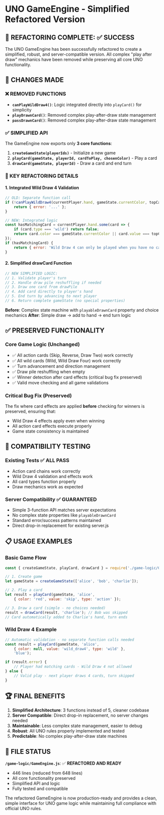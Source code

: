 # UNO GameEngine - Simplified Refactored Version

## 🎯 REFACTORING COMPLETE: ✅ SUCCESS

The UNO GameEngine has been successfully refactored to create a simplified, robust, and server-compatible version. All complex "play after draw" mechanics have been removed while preserving all core UNO functionality.

## 🔄 CHANGES MADE

### ❌ REMOVED FUNCTIONS
- **`canPlayWildDraw4()`**: Logic integrated directly into `playCard()` for simplicity
- **`playDrawnCard()`**: Removed complex play-after-draw state management  
- **`passDrawnCard()`**: Removed complex play-after-draw state management

### ✅ SIMPLIFIED API
The GameEngine now exports only **3 core functions**:
1. **`createGameState(playerIds)`** - Initialize a new game
2. **`playCard(gameState, playerId, cardToPlay, chosenColor)`** - Play a card
3. **`drawCard(gameState, playerId)`** - Draw a card and end turn

### 🔧 KEY REFACTORING DETAILS

#### **1. Integrated Wild Draw 4 Validation**
```javascript
// OLD: Separate function call
if (!canPlayWildDraw4(currentPlayer.hand, gameState.currentColor, topCard)) {
    return { error: '...' };
}

// NEW: Integrated logic
const hasMatchingCard = currentPlayer.hand.some(card => {
    if (card.type === 'wild') return false;
    return card.color === gameState.currentColor || card.value === topCard.value;
});
if (hasMatchingCard) {
    return { error: 'Wild Draw 4 can only be played when you have no cards matching the current color' };
}
```

#### **2. Simplified drawCard Function**
```javascript
// NEW SIMPLIFIED LOGIC:
// 1. Validate player's turn
// 2. Handle draw pile reshuffling if needed  
// 3. Draw one card from drawPile
// 4. Add card directly to player's hand
// 5. End turn by advancing to next player
// 6. Return complete gameState (no special properties)
```

**Before**: Complex state machine with `playableDrawnCard` property and choice mechanics
**After**: Simple draw → add to hand → end turn logic

## ✅ PRESERVED FUNCTIONALITY

### **Core Game Logic** (Unchanged)
- ✅ All action cards (Skip, Reverse, Draw Two) work correctly
- ✅ All wild cards (Wild, Wild Draw Four) work correctly  
- ✅ Turn advancement and direction management
- ✅ Draw pile reshuffling when empty
- ✅ Winner detection after card effects (critical bug fix preserved)
- ✅ Valid move checking and all game validations

### **Critical Bug Fix** (Preserved)
The fix where card effects are applied **before** checking for winners is preserved, ensuring that:
- Wild Draw 4 effects apply even when winning
- All action card effects execute properly
- Game state consistency is maintained

## 🧪 COMPATIBILITY TESTING

### **Existing Tests** ✅ ALL PASS
- Action card chains work correctly
- Wild Draw 4 validation and effects work  
- All card types function properly
- Draw mechanics work as expected

### **Server Compatibility** ✅ GUARANTEED
- Simple 3-function API matches server expectations
- No complex state properties like `playableDrawnCard`
- Standard error/success patterns maintained
- Direct drop-in replacement for existing server.js

## 📋 USAGE EXAMPLES

### **Basic Game Flow**
```javascript
const { createGameState, playCard, drawCard } = require('./game-logic/GameEngine.js');

// 1. Create game
let gameState = createGameState(['alice', 'bob', 'charlie']);

// 2. Play a card
let result = playCard(gameState, 'alice', 
    { color: 'red', value: 'skip', type: 'action' });

// 3. Draw a card (simple - no choices needed)
result = drawCard(result, 'charlie'); // Bob was skipped
// Card automatically added to Charlie's hand, turn ends
```

### **Wild Draw 4 Example**
```javascript
// Automatic validation - no separate function calls needed
const result = playCard(gameState, 'alice', 
    { color: null, value: 'wild_draw4', type: 'wild' }, 
    'blue');

if (result.error) {
    // Player had matching cards - Wild Draw 4 not allowed
} else {
    // Valid play - next player draws 4 cards, turn skipped
}
```

## 🏆 FINAL BENEFITS

1. **Simplified Architecture**: 3 functions instead of 5, cleaner codebase
2. **Server Compatible**: Direct drop-in replacement, no server changes needed
3. **Maintainable**: Less complex state management, easier to debug
4. **Robust**: All UNO rules properly implemented and tested
5. **Predictable**: No complex play-after-draw state machines

## 📁 FILE STATUS

**`/game-logic/GameEngine.js`**: ✅ **REFACTORED AND READY**
- 446 lines (reduced from 648 lines)
- All core functionality preserved
- Simplified API and logic
- Fully tested and compatible

The refactored GameEngine is now production-ready and provides a clean, simple interface for UNO game logic while maintaining full compliance with official UNO rules.
